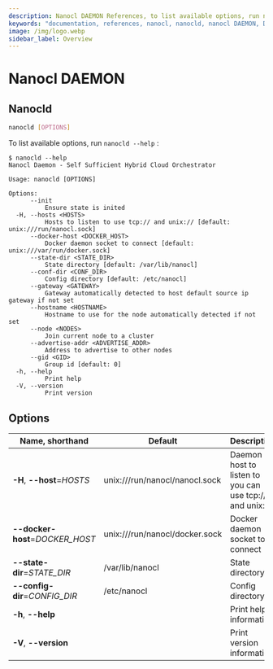 ```yaml
---
description: Nanocl DAEMON References, to list available options, run nanocld --help
keywords: "documentation, references, nanocl, nanocld, nanocl DAEMON, DAEMON"
image: /img/logo.webp
sidebar_label: Overview
---
```


# Nanocl DAEMON

## Nanocld

```sh
nanocld [OPTIONS]
```

To list available options, run `nanocld --help` :

```console
$ nanocld --help
Nanocl Daemon - Self Sufficient Hybrid Cloud Orchestrator

Usage: nanocld [OPTIONS]

Options:
      --init
          Ensure state is inited
  -H, --hosts <HOSTS>
          Hosts to listen to use tcp:// and unix:// [default: unix:///run/nanocl.sock]
      --docker-host <DOCKER_HOST>
          Docker daemon socket to connect [default: unix:///var/run/docker.sock]
      --state-dir <STATE_DIR>
          State directory [default: /var/lib/nanocl]
      --conf-dir <CONF_DIR>
          Config directory [default: /etc/nanocl]
      --gateway <GATEWAY>
          Gateway automatically detected to host default source ip gateway if not set
      --hostname <HOSTNAME>
          Hostname to use for the node automatically detected if not set
      --node <NODES>
          Join current node to a cluster
      --advertise-addr <ADVERTISE_ADDR>
          Address to advertise to other nodes
      --gid <GID>
          Group id [default: 0]
  -h, --help
          Print help
  -V, --version
          Print version

```

## Options

| Name, shorthand      | Default | Description 
| -------------------- | ------- | -----------
| **-H**, **\--host**=*HOSTS* | unix:///run/nanocl/nanocl.sock | Daemon host to listen to you can use tcp:// and unix://
| **\--docker-host**=*DOCKER\_HOST* | unix:///run/nanocl/docker.sock | Docker daemon socket to connect
| **\--state-dir**=*STATE\_DIR* | /var/lib/nanocl | State directory
| **\--config-dir**=*CONFIG\_DIR* | /etc/nanocl | Config directory
| **-h**, **\--help** | | Print help information
| **-V**, **\--version** | | Print version information

